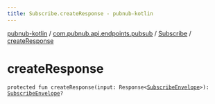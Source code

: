 ```yaml
---
title: Subscribe.createResponse - pubnub-kotlin
---
```


[pubnub-kotlin](../../index.html) / [com.pubnub.api.endpoints.pubsub](../index.html) / [Subscribe](index.html) / [createResponse](./create-response.html)

# createResponse

`protected fun createResponse(input: Response<`[`SubscribeEnvelope`](../../com.pubnub.api.models.server/-subscribe-envelope/index.html)`>): `[`SubscribeEnvelope`](../../com.pubnub.api.models.server/-subscribe-envelope/index.html)`?`